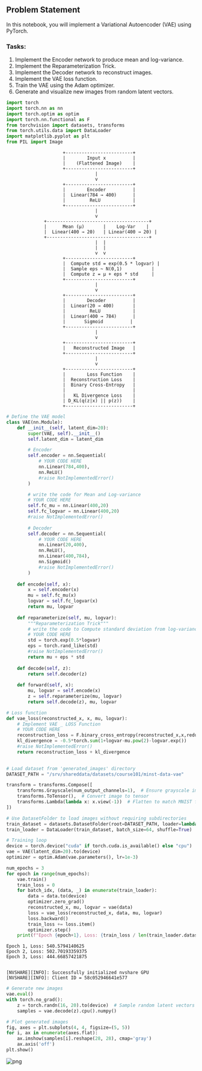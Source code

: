 ## Problem Statement
In this notebook, you will implement a Variational Autoencoder (VAE) using PyTorch.

### Tasks:
1. Implement the Encoder network to produce mean and log-variance.
2. Implement the Reparameterization Trick.
3. Implement the Decoder network to reconstruct images.
4. Implement the VAE loss function.
5. Train the VAE using the Adam optimizer.
6. Generate and visualize new images from random latent vectors.



```python
import torch
import torch.nn as nn
import torch.optim as optim
import torch.nn.functional as F
from torchvision import datasets, transforms
from torch.utils.data import DataLoader
import matplotlib.pyplot as plt
from PIL import Image

```
                         +-------------------------+
                         |        Input x          |
                         |    (Flattened Image)    |
                         +-------------------------+
                                     |
                                     v
                         +-------------------------+
                         |        Encoder          |
                         |  Linear(784 → 400)      |
                         |         ReLU            |
                         +-------------------------+
                                     |
                                     v
                  +--------------------------------------+
                  |      Mean (μ)       |    Log-Var    |
                  |  Linear(400 → 20)   | Linear(400 → 20) |
                  +--------------------------------------+
                                     |  |
                                     |  |
                                     v  v
                         +-------------------------+
                         |  Compute std = exp(0.5 * logvar) |
                         |  Sample eps ~ N(0,1)           |
                         |  Compute z = μ + eps * std     |
                         +-------------------------+
                                     |
                                     v
                         +-------------------------+
                         |        Decoder          |
                         |  Linear(20 → 400)       |
                         |         ReLU            |
                         |  Linear(400 → 784)      |
                         |       Sigmoid          |
                         +-------------------------+
                                     |
                                     v
                         +-------------------------+
                         |   Reconstructed Image   |
                         +-------------------------+
                                     |
                                     v
                         +-------------------------+
                         |        Loss Function    |
                         |  Reconstruction Loss    |
                         |  Binary Cross-Entropy   |
                         |                         |
                         |   KL Divergence Loss    |
                         | D_KL(q(z|x) || p(z))    |
                         +-------------------------+


```python
# Define the VAE model
class VAE(nn.Module):
    def __init__(self, latent_dim=20):
        super(VAE, self).__init__()
        self.latent_dim = latent_dim

        # Encoder
        self.encoder = nn.Sequential(
            # YOUR CODE HERE
            nn.Linear(784,400),
            nn.ReLU()
            #raise NotImplementedError()
        )

        # write the code for Mean and Log-variance
        # YOUR CODE HERE
        self.fc_mu = nn.Linear(400,20)
        self.fc_logvar = nn.Linear(400,20)
        #raise NotImplementedError()
        
        # Decoder
        self.decoder = nn.Sequential(
            # YOUR CODE HERE
            nn.Linear(20,400),
            nn.ReLU(),
            nn.Linear(400,784),
            nn.Sigmoid()
            #raise NotImplementedError()
        )
    
    def encode(self, x):
        x = self.encoder(x)
        mu = self.fc_mu(x)
        logvar = self.fc_logvar(x)
        return mu, logvar
    
    def reparameterize(self, mu, logvar):
        """Reparameterization Trick"""
        # write the code to Compute standard deviation from log-variance & Sample from normal distribution
        # YOUR CODE HERE
        std = torch.exp(0.5*logvar)
        eps = torch.rand_like(std)
        #raise NotImplementedError()
        return mu + eps * std
    
    def decode(self, z):
        return self.decoder(z)
    
    def forward(self, x):
        mu, logvar = self.encode(x)
        z = self.reparameterize(mu, logvar)
        return self.decode(z), mu, logvar
```


```python
# Loss function
def vae_loss(reconstructed_x, x, mu, logvar):
    # Implement VAE _ LOSS Function
    # YOUR CODE HERE
    reconstruction_loss = F.binary_cross_entropy(reconstructed_x,x,reduction='sum')
    kl_divergence = -0.5*torch.sum(1+logvar-mu.pow(2)-logvar.exp())
    #raise NotImplementedError()
    return reconstruction_loss + kl_divergence
    
```


```python
# Load dataset from 'generated_images' directory
DATASET_PATH = "/srv/shareddata/datasets/course101/minst-data-vae"

transform = transforms.Compose([
    transforms.Grayscale(num_output_channels=1),  # Ensure grayscale images like MNIST
    transforms.ToTensor(),  # Convert image to tensor
    transforms.Lambda(lambda x: x.view(-1))  # Flatten to match MNIST format (1, 28, 28) -> (784,)
])

# Use DatasetFolder to load images without requiring subdirectories
train_dataset = datasets.DatasetFolder(root=DATASET_PATH, loader=lambda x: Image.open(x).convert("L"), extensions=('png', 'jpg', 'jpeg'), transform=transform)
train_loader = DataLoader(train_dataset, batch_size=64, shuffle=True)
```


```python
# Training loop
device = torch.device("cuda" if torch.cuda.is_available() else "cpu")
vae = VAE(latent_dim=20).to(device)
optimizer = optim.Adam(vae.parameters(), lr=1e-3)

num_epochs = 3
for epoch in range(num_epochs):
    vae.train()
    train_loss = 0
    for batch_idx, (data, _) in enumerate(train_loader):
        data = data.to(device)
        optimizer.zero_grad()
        reconstructed_x, mu, logvar = vae(data)
        loss = vae_loss(reconstructed_x, data, mu, logvar)
        loss.backward()
        train_loss += loss.item()
        optimizer.step()
    print(f"Epoch {epoch+1}, Loss: {train_loss / len(train_loader.dataset)}")

```

    Epoch 1, Loss: 540.5794140625
    Epoch 2, Loss: 502.70193359375
    Epoch 3, Loss: 444.66857421875
    

    [NVSHARE][INFO]: Successfully initialized nvshare GPU
    [NVSHARE][INFO]: Client ID = 58c052946641e577
    


```python
# Generate new images
vae.eval()
with torch.no_grad():
    z = torch.randn(16, 20).to(device)  # Sample random latent vectors
    samples = vae.decode(z).cpu().numpy()

```


```python
# Plot generated images
fig, axes = plt.subplots(4, 4, figsize=(5, 5))
for i, ax in enumerate(axes.flat):
    ax.imshow(samples[i].reshape(28, 28), cmap='gray')
    ax.axis('off')
plt.show()

```


    
![png](output_8_0.png)
    



```python

```


```python

```


```python

```


```python

```


```python

```
